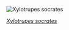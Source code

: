 
![Xylotrupes socrates](https://upload.wikimedia.org/wikipedia/commons/thumb/3/38/Xylotrupes_socrates_%28Siamese_rhinoceros_beetle%29.jpg/675px-Xylotrupes_socrates_%28Siamese_rhinoceros_beetle%29.jpg)

*[Xylotrupes socrates](https://wikipedia.org/wiki/File:Xylotrupes_socrates_(Siamese_rhinoceros_beetle).jpg)*
